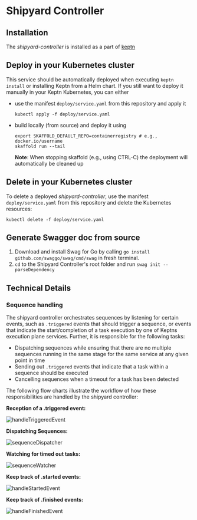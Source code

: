 # Shipyard Controller

## Installation

The *shipyard-controller* is installed as a part of [keptn](https://keptn.sh)

## Deploy in your Kubernetes cluster

This service should be automatically deployed when executing `keptn install` or installing Keptn from a Helm chart. If
you still want to deploy it manually in your Keptn Kubernetes, you can either

* use the manifest `deploy/service.yaml` from this repository and apply it
  ```console
  kubectl apply -f deploy/service.yaml
  ```
* build locally (from source) and deploy it using
  ```console
  export SKAFFOLD_DEFAULT_REPO=containerregistry # e.g., docker.io/username
  skaffold run --tail  
  ```
  **Note**: When stopping skaffold (e.g., using CTRL-C) the deployment will automatically be cleaned up

## Delete in your Kubernetes cluster

To delete a deployed *shipyard-controller*, use the manifest `deploy/service.yaml` from this repository and delete the
Kubernetes resources:

```console
kubectl delete -f deploy/service.yaml
```

## Generate  Swagger doc from source

1. Download and install Swag for Go by calling `go install github.com/swaggo/swag/cmd/swag` in fresh terminal.
2. `cd` to the Shipyard Controller's root folder and run `swag init --parseDependency`

## Technical Details

### Sequence handling
The shipyard controller orchestrates sequences by listening for certain events, such as `.triggered` events that should trigger a sequence,
or events that indicate the start/completion of a task execution by one of Keptns execution plane services. Further, it is responsible for the 
following tasks:

- Dispatching sequences while ensuring that there are no multiple sequences running in the same stage for the same service at any given point in time
- Sending out `.triggered` events that indicate that a task within a sequence should be executed
- Cancelling sequences when a timeout for a task has been detected

The following flow charts illustrate the workflow of how these responsibilities are handled by the shipyard controller:

**Reception of a .triggered event:**

![handleTriggeredEvent](assets/handleTriggeredEvent.png?raw=true "handleTriggeredEvent")

**Dispatching Sequences:**

![sequenceDispatcher](assets/sequenceDispatcher.png?raw=true "sequenceDispatcher")

**Watching for timed out tasks:**

![sequenceWatcher](assets/sequenceWatcher.png?raw=true "sequenceWatcher")

**Keep track of .started events:**

![handleStartedEvent](assets/handleStartedEvent.png?raw=true "handleStartedEvent")

**Keep track of .finished events:**

![handleFinishedEvent](assets/handleFinishedEvent.png?raw=true "handleFinishedEvent")
